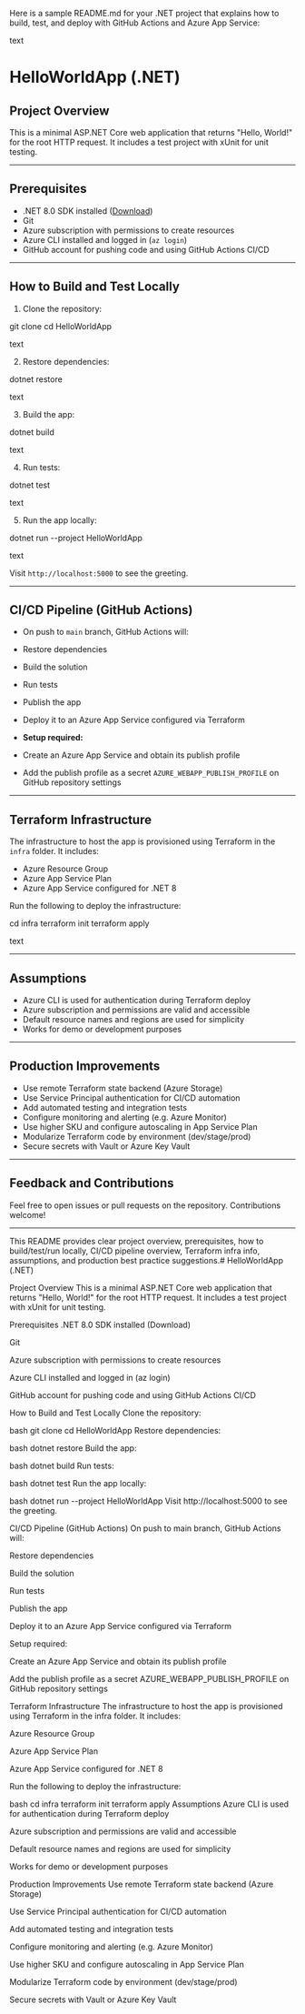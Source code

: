 
Here is a sample README.md for your .NET project that explains how to build, test, and deploy with GitHub Actions and Azure App Service:

text
# HelloWorldApp (.NET)

## Project Overview

This is a minimal ASP.NET Core web application that returns "Hello, World!" for the root HTTP request. It includes a test project with xUnit for unit testing.

---

## Prerequisites

- .NET 8.0 SDK installed ([Download](https://dotnet.microsoft.com/en-us/download))
- Git
- Azure subscription with permissions to create resources
- Azure CLI installed and logged in (`az login`)
- GitHub account for pushing code and using GitHub Actions CI/CD

---

## How to Build and Test Locally

1. Clone the repository:

git clone <your-repo-url>
cd HelloWorldApp

text

2. Restore dependencies:

dotnet restore

text

3. Build the app:

dotnet build

text

4. Run tests:

dotnet test

text

5. Run the app locally:

dotnet run --project HelloWorldApp

text

Visit `http://localhost:5000` to see the greeting.

---

## CI/CD Pipeline (GitHub Actions)

- On push to `main` branch, GitHub Actions will:
- Restore dependencies
- Build the solution
- Run tests
- Publish the app
- Deploy it to an Azure App Service configured via Terraform

- **Setup required:**
- Create an Azure App Service and obtain its publish profile
- Add the publish profile as a secret `AZURE_WEBAPP_PUBLISH_PROFILE` on GitHub repository settings

---

## Terraform Infrastructure

The infrastructure to host the app is provisioned using Terraform in the `infra` folder. It includes:
- Azure Resource Group
- Azure App Service Plan
- Azure App Service configured for .NET 8

Run the following to deploy the infrastructure:

cd infra
terraform init
terraform apply

text

---

## Assumptions

- Azure CLI is used for authentication during Terraform deploy
- Azure subscription and permissions are valid and accessible
- Default resource names and regions are used for simplicity
- Works for demo or development purposes

---

## Production Improvements

- Use remote Terraform state backend (Azure Storage)
- Use Service Principal authentication for CI/CD automation
- Add automated testing and integration tests
- Configure monitoring and alerting (e.g. Azure Monitor)
- Use higher SKU and configure autoscaling in App Service Plan
- Modularize Terraform code by environment (dev/stage/prod)
- Secure secrets with Vault or Azure Key Vault

---

## Feedback and Contributions

Feel free to open issues or pull requests on the repository. Contributions welcome!

---

This README provides clear project overview, prerequisites, how to build/test/run locally, CI/CD pipeline overview, Terraform infra info, assumptions, and production best practice suggestions.# HelloWorldApp (.NET)

Project Overview
This is a minimal ASP.NET Core web application that returns "Hello, World!" for the root HTTP request. It includes a test project with xUnit for unit testing.

Prerequisites
.NET 8.0 SDK installed (Download)

Git

Azure subscription with permissions to create resources

Azure CLI installed and logged in (az login)

GitHub account for pushing code and using GitHub Actions CI/CD

How to Build and Test Locally
Clone the repository:

bash
git clone <your-repo-url>
cd HelloWorldApp
Restore dependencies:

bash
dotnet restore
Build the app:

bash
dotnet build
Run tests:

bash
dotnet test
Run the app locally:

bash
dotnet run --project HelloWorldApp
Visit http://localhost:5000 to see the greeting.

CI/CD Pipeline (GitHub Actions)
On push to main branch, GitHub Actions will:

Restore dependencies

Build the solution

Run tests

Publish the app

Deploy it to an Azure App Service configured via Terraform

Setup required:

Create an Azure App Service and obtain its publish profile

Add the publish profile as a secret AZURE_WEBAPP_PUBLISH_PROFILE on GitHub repository settings

Terraform Infrastructure
The infrastructure to host the app is provisioned using Terraform in the infra folder. It includes:

Azure Resource Group

Azure App Service Plan

Azure App Service configured for .NET 8

Run the following to deploy the infrastructure:

bash
cd infra
terraform init
terraform apply
Assumptions
Azure CLI is used for authentication during Terraform deploy

Azure subscription and permissions are valid and accessible

Default resource names and regions are used for simplicity

Works for demo or development purposes

Production Improvements
Use remote Terraform state backend (Azure Storage)

Use Service Principal authentication for CI/CD automation

Add automated testing and integration tests

Configure monitoring and alerting (e.g. Azure Monitor)

Use higher SKU and configure autoscaling in App Service Plan

Modularize Terraform code by environment (dev/stage/prod)

Secure secrets with Vault or Azure Key Vault